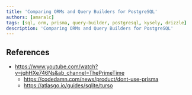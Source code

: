 ```yaml
---
title: 'Comparing ORMs and Query Builders for PostgreSQL'
authors: [amaralc]
tags: [sql, orm, prisma, query-builder, postgresql, kysely, drizzle]
description: 'Comparing ORMs and Query Builders for PostgreSQL'
---
```


## References

- https://www.youtube.com/watch?v=jqhHXe746Ns&ab_channel=ThePrimeTime
  - https://codedamn.com/news/product/dont-use-prisma
  - https://atlasgo.io/guides/sqlite/turso
